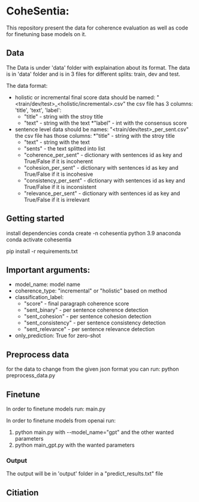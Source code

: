 # CoheSentia: 

This repository present the data for coherence evaluation as well as code for finetuning base models on it.


## Data
The Data is under 'data' folder with explaination about its format. 
The data is in 'data' folder and is in 3 files for different splits: train, dev and test.

The data format:

* holistic or incremental final score data should be named: "<train/dev/test>_<holistic/incremental>.csv"
the csv file has 3 columns: 'title', 'text', 'label':
    * "title" - string with the stroy title 
    * "text" - string with the text
    *"label" - int with the consensus score
* sentence level data should be names: "<train/dev/test>_per_sent.csv"
the csv file has those columns:
    *"title" - string with the stroy title
    * "text" - string with the text
    * "sents" - the text splitted into list 
    * "coherence_per_sent" - dictionary with sentences id as key and True/False if it is incoherent 
    * "cohesion_per_sent" - dictionary with sentences id as key and True/False if it is incohesive
    * "consistency_per_sent" - dictionary with sentences id as key and True/False if it is inconsistent
    * "relevance_per_sent" - dictionary with sentences id as key and True/False if it is irrelevant


## Getting started
install dependencies 
conda create -n cohesentia python 3.9 anaconda 
conda activate cohesentia

pip install -r requirements.txt


## Important arguments: 
* model_name: model name
* coherence_type: "incremental" or "holistic" based on method
* classification_label: 
    * "score" - final paragraph coherence score
    * "sent_binary" - per sentence coherence detection
    * "sent_cohesion" - per sentence cohesion detection
    * "sent_consistency" - per sentence consistency detection
    * "sent_relevance" - per sentence relevance detection
* only_prediction: True for zero-shot


## Preprocess data
for the data to change from the given json format you can run: 
python preprocess_data.py 


## Finetune
In order to finetune models run: 
main.py

In order to finetune models from openai run: 
1. python main.py with --model_name="gpt" and the other wanted parameters
2. python main_gpt.py with the wanted parameters

### Output
The output will be in 'output' folder in a "predict_results.txt" file 

## Citiation

